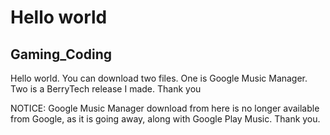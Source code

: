 


Hello world 
=======
## Gaming_Coding
Hello world.
You can download two files.
One is Google Music Manager.
Two is a BerryTech release I made.
Thank you

NOTICE:
Google Music Manager download from here is no longer available from Google, as it is going away, along with Google Play Music. Thank you.

